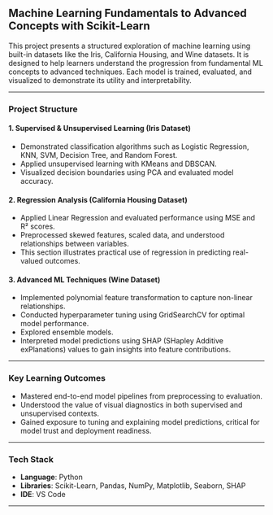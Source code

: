 

## Machine Learning Fundamentals to Advanced Concepts with Scikit-Learn

This project presents a structured exploration of machine learning using built-in datasets like the Iris, California Housing, and Wine datasets. It is designed to help learners understand the progression from fundamental ML concepts to advanced techniques. Each model is trained, evaluated, and visualized to demonstrate its utility and interpretability.

---

###  Project Structure

#### 1. **Supervised & Unsupervised Learning (Iris Dataset)**

* Demonstrated classification algorithms such as Logistic Regression, KNN, SVM, Decision Tree, and Random Forest.
* Applied unsupervised learning with KMeans and DBSCAN.
* Visualized decision boundaries using PCA and evaluated model accuracy.

#### 2. **Regression Analysis (California Housing Dataset)**

* Applied Linear Regression and evaluated performance using MSE and R² scores.
* Preprocessed skewed features, scaled data, and understood relationships between variables.
* This section illustrates practical use of regression in predicting real-valued outcomes.

#### 3. **Advanced ML Techniques (Wine Dataset)**

* Implemented polynomial feature transformation to capture non-linear relationships.
* Conducted hyperparameter tuning using GridSearchCV for optimal model performance.
* Explored ensemble models.
* Interpreted model predictions using SHAP (SHapley Additive exPlanations) values to gain insights into feature contributions.

---

###  Key Learning Outcomes

* Mastered end-to-end model pipelines from preprocessing to evaluation.
* Understood the value of visual diagnostics in both supervised and unsupervised contexts.
* Gained exposure to tuning and explaining model predictions, critical for model trust and deployment readiness.

---

###  Tech Stack

* **Language**: Python
* **Libraries**: Scikit-Learn, Pandas, NumPy, Matplotlib, Seaborn, SHAP
* **IDE**: VS Code

---

